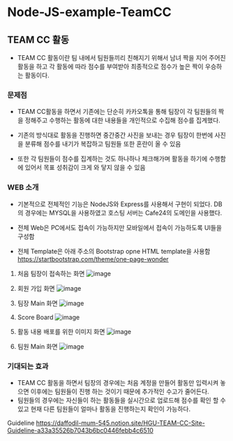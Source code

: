 # Node-JS-example-TeamCC

## TEAM CC 활동

* TEAM CC 활동이란 팀 내에서 팀원들끼리 친해지기 위해서 남녀 짝을 지어 주어진 활동을 하고 각 활동에 따라
점수를 부여받아 최종적으로 점수가 높은 짝이 우승하는 활동이다.

### 문제점
- TEAM CC활동을 하면서 기존에는 단순히 카카오톡을 통해 팀장이 각 팀원들의 짝을 정해주고 수행하는 활동에 
대한 내용들을 개인적으로 수집해 점수를 집계했다.

- 기존의 방식대로 활동을 진행하면 중간중간 사진을 보내는 경우 팀장이 한번에 사진을 분류해 점수를 내기가 
복잡하고 팀원들 또한 혼란이 올 수 있음

- 또한 각 팀원들이 점수를 집계하는 것도 하나하나 체크해가며 활동을 하기에 수행함에 있어서 목표 성취감이
크게 와 닿지 않을 수 있음

### WEB 소개

- 기본적으로 전체적인 기능은 NodeJS와 Express를 사용해서 구현이 되었다. DB의 경우에는 MYSQL을 사용하였고 
호스팅 서버는 Cafe24의 도메인을 사용했다.
- 전체 Web은 PC에서도 접속이 가능하지만 모바일에서 접속이 가능하도록 UI들을 구성함

- 전체 Template은 아래 주소의 Bootstrap opne HTML template을 사용함
https://startbootstrap.com/theme/one-page-wonder 

1. 처음 팀장이 접속하는 화면
![image](https://user-images.githubusercontent.com/111109411/191505060-87081406-be07-4876-9780-56dc8e1134b9.png)

2. 회원 가입 화면
![image](https://user-images.githubusercontent.com/111109411/191505420-5db80b2f-4e27-474a-9c41-aacf9b14c1f9.png)

3. 팀장 Main 화면
![image](https://user-images.githubusercontent.com/111109411/191505507-30616e84-07c9-4227-8a1d-b867fe5ce163.png)

4. Score Board
![image](https://user-images.githubusercontent.com/111109411/191505656-db9350d5-b74c-4531-a36e-2f4c1493c6e6.png)

5. 활동 내용 배포를 위한 이미지 화면
![image](https://user-images.githubusercontent.com/111109411/191505771-853911c2-13bb-4471-9944-999dbcd0be7e.png)

6. 팀원 Main 화면
![image](https://user-images.githubusercontent.com/111109411/191505981-0b72cf02-744d-41eb-a11e-83b81c609855.png)


### 기대되는 효과
- TEAM CC 활동을 하면서 팀장의 경우에는 처음 계정을 만들어 활동만 입력시켜 놓으면 이후에는 팀원들이 진행
하는 것이기 때문에 추가적인 수고가 줄어든다.
- 팀원들의 경우에는 자신들이 하는 활동들을 실시간으로 업로드해 점수를 확인 할 수 있고 현재 다른 팀원들이
얼마나 활동을 진행하는지 확인이 가능하다.




Guideline
https://daffodil-mum-545.notion.site/HGU-TEAM-CC-Site-Guideline-a33a35526b7043b6bc0446febb4c6510 
